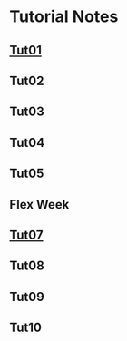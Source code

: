 # Tutorial Notes

## [Tut01](tut01/tut01Notes.md)

## Tut02
<!-- [Tut02](tut02/tut02Notes.md) -->
## Tut03
<!-- [Tut03](tut03/tut03Notes.md) -->
## Tut04
<!-- [Tut04](tut04/tut04Notes.md) -->
## Tut05
<!-- [Tut05](tut05/tut05Notes.md) -->
## Flex Week

## [Tut07](tut07/tut07Notes.md)

## Tut08
<!-- [Tut08](tut08/tut08Notes.md) -->
## Tut09
<!-- [Tut09](tut09/tut09Notes.md) -->
## Tut10
<!-- [Tut10](tut10/tut10Notes.md) -->
